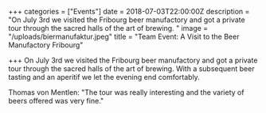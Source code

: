 +++
categories = ["Events"]
date = 2018-07-03T22:00:00Z
description = "On July 3rd we visited the Fribourg beer manufactory and got a private tour through the sacred halls of the art of brewing. "
image = "/uploads/biermanufaktur.jpeg"
title = "Team Event: A Visit to the Beer Manufactory Fribourg"

+++
On July 3rd we visited the Fribourg beer manufactory and got a private tour through the sacred halls of the art of brewing. With a subsequent beer tasting and an aperitif we let the evening end comfortably.

Thomas von Mentlen: "The tour was really interesting and the variety of beers offered was very fine."